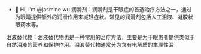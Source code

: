 - 👋 Hi, I’m @jasmine wu
润滑剂：润滑剂是干眼症的首选治疗方法之一，通过为眼睛提供额外的润滑作用来减轻症状。常见的润滑剂包括人工泪液、凝胶状眼药水等。

泪液替代物：泪液替代物也是一种常用的治疗方法，主要是为干眼患者提供类似于自然泪液的营养和保护作用。泪液替代物通常分为含有电解质的生理性泪
